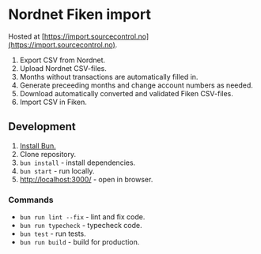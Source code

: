 # Nordnet Fiken import

Hosted at [https://import.sourcecontrol.no](https://import.sourcecontrol.no).

1. Export CSV from Nordnet.
2. Upload Nordnet CSV-files.
3. Months without transactions are automatically filled in.
4. Generate preceeding months and change account numbers as needed.
5. Download automatically converted and validated Fiken CSV-files.
6. Import CSV in Fiken.

## Development

1. [Install Bun.](https://bun.sh)
2. Clone repository.
3. `bun install` - install dependencies.
4. `bun start` - run locally.
5. [http://localhost:3000/](http://localhost:3000/) - open in browser.

### Commands

- `bun run lint --fix` - lint and fix code.
- `bun run typecheck` - typecheck code.
- `bun test` - run tests.
- `bun run build` - build for production.
